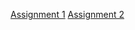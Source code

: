 [Assignment 1](https://github.com/venkatesh1226/CMPE255-DataMining/blob/main/Assignment%201/Assignment1/)
[Assignment 2](https://github.com/venkatesh1226/CMPE255-DataMining/tree/main/Assignment%201/Assignment2)
